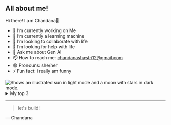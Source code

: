 ## All about me!
Hi there! I am Chandana👋

- 🔭 I’m currently working on Me
- 🌱 I’m currently a learning machine
- 👯 I’m looking to collaborate with life 
- 🤔 I’m looking for help with life
- 💬 Ask me about Gen AI
- 📫 How to reach me: chandanashastri12@gmail.com
- 😄 Pronouns: she/her
- ⚡ Fun fact: i really am funny 



<picture>
  <source media="(prefers-color-scheme: dark)" srcset="https://user-images.githubusercontent.com/25423296/163456776-7f95b81a-f1ed-45f7-b7ab-8fa810d529fa.png">
  <source media="(prefers-color-scheme: light)" srcset="https://user-images.githubusercontent.com/25423296/163456779-a8556205-d0a5-45e2-ac17-42d089e3c3f8.png">
  <img alt="Shows an illustrated sun in light mode and a moon with stars in dark mode." src="https://user-images.githubusercontent.com/25423296/163456779-a8556205-d0a5-45e2-ac17-42d089e3c3f8.png">
</picture>

<details>
<summary>My top 3</summary>


| Rank | Languages |
|-----:|-----------|
|     1| python    |
|     2| R.        |
|     3| web dev   |

</details>


---
> let's build!

— Chandana





